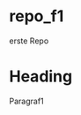 # repo_f1
 erste Repo
<!DOCTYPE html>
<html>
	
<head>
	<title>my-first-document</title>
</head>

<body>
	<h1>Heading</h1>
	<p>Paragraf1</p>
</body>

</html>
